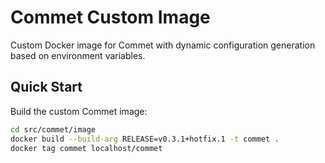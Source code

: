 # Commet Custom Image

Custom Docker image for Commet with dynamic configuration generation based on environment variables.

## Quick Start

Build the custom Commet image:

```bash
cd src/commet/image
docker build --build-arg RELEASE=v0.3.1+hotfix.1 -t commet .
docker tag commet localhost/commet
```
